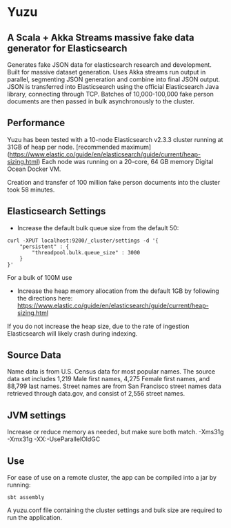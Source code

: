 # Yuzu
## A Scala + Akka Streams massive fake data generator for Elasticsearch

Generates fake JSON data for elasticsearch research and development. Built for massive dataset generation. 
Uses Akka streams run output in parallel, segmenting JSON generation and combine into final JSON output. 
JSON is transferred into Elasticsearch using the official Elasticsearch Java library, connecting through TCP. 
Batches of 10,000-100,000 fake person documents are then passed in bulk asynchronously to the cluster.

## Performance
Yuzu has been tested with a 10-node Elasticsearch v2.3.3 cluster running at 31GB of heap per node. [recommended maximum] (https://www.elastic.co/guide/en/elasticsearch/guide/current/heap-sizing.html) Each node was running on a 20-core, 64 GB memory Digital Ocean Docker VM. 

Creation and transfer of 100 million fake person documents into the cluster took 58 minutes.

## Elasticsearch Settings
* Increase the default bulk queue size from the default 50:
```
curl -XPUT localhost:9200/_cluster/settings -d '{
    "persistent" : {
        "threadpool.bulk.queue_size" : 3000
    }
}'
```
For a bulk of 100M use

* Increase the heap memory allocation from the default 1GB by following the directions here: 
https://www.elastic.co/guide/en/elasticsearch/guide/current/heap-sizing.html

If you do not increase the heap size, due to the rate of ingestion Elasticsearch will likely crash during indexing.


## Source Data
Name data is from U.S. Census data for most popular names. The source data set includes 1,219 Male first names,
4,275 Female first names, and 88,799 last names. Street names are from San Francisco street names data retrieved through
data.gov, and consist of 2,556 street names.

## JVM settings
Increase or reduce memory as needed, but make sure both match.
-Xms31g
-Xmx31g
-XX:-UseParallelOldGC

## Use
For ease of use on a remote cluster, the app can be compiled into a jar by running:
```
sbt assembly
```
A yuzu.conf file containing the cluster settings and bulk size are required to run the application.
